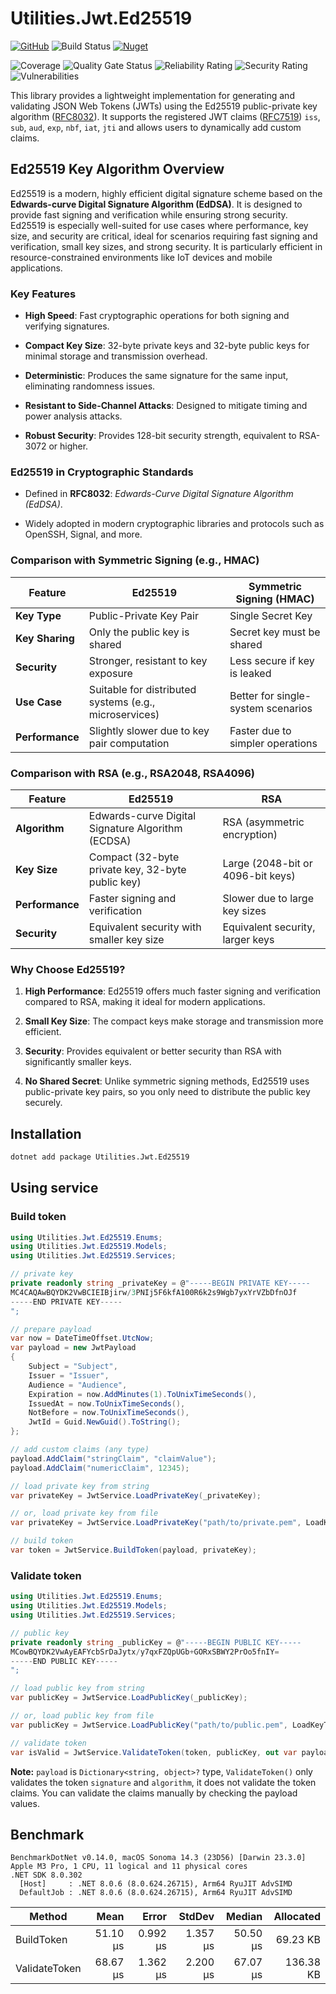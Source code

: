 # Utilities.Jwt.Ed25519

[![GitHub](https://img.shields.io/github/license/ed555009/utilities-jwt-ed25519)](LICENSE)
![Build Status](https://dev.azure.com/edwang/github/_apis/build/status/utilities-jwt-ed25519?branchName=main)
[![Nuget](https://img.shields.io/nuget/v/Utilities.Jwt.Ed25519)](https://www.nuget.org/packages/Utilities.Jwt.Ed25519)

![Coverage](https://sonarcloud.io/api/project_badges/measure?project=utilities-jwt-ed25519&metric=coverage)
![Quality Gate Status](https://sonarcloud.io/api/project_badges/measure?project=utilities-jwt-ed25519&metric=alert_status)
![Reliability Rating](https://sonarcloud.io/api/project_badges/measure?project=utilities-jwt-ed25519&metric=reliability_rating)
![Security Rating](https://sonarcloud.io/api/project_badges/measure?project=utilities-jwt-ed25519&metric=security_rating)
![Vulnerabilities](https://sonarcloud.io/api/project_badges/measure?project=utilities-jwt-ed25519&metric=vulnerabilities)

This library provides a lightweight implementation for generating and validating JSON Web Tokens (JWTs) using the Ed25519 public-private key algorithm ([RFC8032](https://datatracker.ietf.org/doc/html/rfc8032)). It supports the registered JWT claims ([RFC7519](https://datatracker.ietf.org/doc/html/rfc7519)) `iss`, `sub`, `aud`, `exp`, `nbf`, `iat`, `jti` and allows users to dynamically add custom claims.


## Ed25519 Key Algorithm Overview
Ed25519 is a modern, highly efficient digital signature scheme based on the **Edwards-curve Digital Signature Algorithm (EdDSA)**. It is designed to provide fast signing and verification while ensuring strong security. Ed25519 is especially well-suited for use cases where performance, key size, and security are critical, ideal for scenarios requiring fast signing and verification, small key sizes, and strong security. It is particularly efficient in resource-constrained environments like IoT devices and mobile applications.

### Key Features

- **High Speed**: Fast cryptographic operations for both signing and verifying signatures.

- **Compact Key Size**: 32-byte private keys and 32-byte public keys for minimal storage and transmission overhead.

- **Deterministic**: Produces the same signature for the same input, eliminating randomness issues.

- **Resistant to Side-Channel Attacks**: Designed to mitigate timing and power analysis attacks.

- **Robust Security**: Provides 128-bit security strength, equivalent to RSA-3072 or higher.

### Ed25519 in Cryptographic Standards
- Defined in **RFC8032**: *Edwards-Curve Digital Signature Algorithm (EdDSA)*.

- Widely adopted in modern cryptographic libraries and protocols such as OpenSSH, Signal, and more.

### Comparison with Symmetric Signing (e.g., HMAC)

| Feature               | Ed25519                          | Symmetric Signing (HMAC)       |
|-----------------------|----------------------------------|---------------------------------|
| **Key Type**          | Public-Private Key Pair         | Single Secret Key              |
| **Key Sharing**       | Only the public key is shared   | Secret key must be shared      |
| **Security**          | Stronger, resistant to key exposure | Less secure if key is leaked  |
| **Use Case**          | Suitable for distributed systems (e.g., microservices) | Better for single-system scenarios |
| **Performance**       | Slightly slower due to key pair computation | Faster due to simpler operations |

### Comparison with RSA (e.g., RSA2048, RSA4096)

| Feature               | Ed25519                          | RSA                            |
|-----------------------|----------------------------------|---------------------------------|
| **Algorithm**         | Edwards-curve Digital Signature Algorithm (ECDSA) | RSA (asymmetric encryption)    |
| **Key Size**          | Compact (32-byte private key, 32-byte public key) | Large (2048-bit or 4096-bit keys) |
| **Performance**       | Faster signing and verification | Slower due to large key sizes  |
| **Security**          | Equivalent security with smaller key size | Equivalent security, larger keys |

### Why Choose Ed25519?
1. **High Performance**: Ed25519 offers much faster signing and verification compared to RSA, making it ideal for modern applications.

2. **Small Key Size**: The compact keys make storage and transmission more efficient.

3. **Security**: Provides equivalent or better security than RSA with significantly smaller keys.

4. **No Shared Secret**: Unlike symmetric signing methods, Ed25519 uses public-private key pairs, so you only need to distribute the public key securely.



## Installation

```bash
dotnet add package Utilities.Jwt.Ed25519
```
## Using service

### Build token

```csharp
using Utilities.Jwt.Ed25519.Enums;
using Utilities.Jwt.Ed25519.Models;
using Utilities.Jwt.Ed25519.Services;

// private key
private readonly string _privateKey = @"-----BEGIN PRIVATE KEY-----
MC4CAQAwBQYDK2VwBCIEIBjirw/3PNIj5F6kfA100R6k2s9Wgb7yxYrVZbDfnOJf
-----END PRIVATE KEY-----
";

// prepare payload
var now = DateTimeOffset.UtcNow;
var payload = new JwtPayload
{
	Subject = "Subject",
	Issuer = "Issuer",
	Audience = "Audience",
	Expiration = now.AddMinutes(1).ToUnixTimeSeconds(),
	IssuedAt = now.ToUnixTimeSeconds(),
	NotBefore = now.ToUnixTimeSeconds(),
	JwtId = Guid.NewGuid().ToString();
};

// add custom claims (any type)
payload.AddClaim("stringClaim", "claimValue");
payload.AddClaim("numericClaim", 12345);

// load private key from string
var privateKey = JwtService.LoadPrivateKey(_privateKey);

// or, load private key from file
var privateKey = JwtService.LoadPrivateKey("path/to/private.pem", LoadKeyType.File);

// build token
var token = JwtService.BuildToken(payload, privateKey);
```

### Validate token

```csharp
using Utilities.Jwt.Ed25519.Enums;
using Utilities.Jwt.Ed25519.Models;
using Utilities.Jwt.Ed25519.Services;

// public key
private readonly string _publicKey = @"-----BEGIN PUBLIC KEY-----
MCowBQYDK2VwAyEAFYcbSrDaJytx/y7qxFZQpUGb+GORxSBWY2PrOo5fnIY=
-----END PUBLIC KEY-----
";

// load public key from string
var publicKey = JwtService.LoadPublicKey(_publicKey);

// or, load public key from file
var publicKey = JwtService.LoadPublicKey("path/to/public.pem", LoadKeyType.File);

// validate token
var isValid = JwtService.ValidateToken(token, publicKey, out var payload);
```

**Note:** `payload` is `Dictionary<string, object>?` type, `ValidateToken()` only validates the token `signature` and `algorithm`, it does not validate the token claims. You can validate the claims manually by checking the payload values.

## Benchmark

```
BenchmarkDotNet v0.14.0, macOS Sonoma 14.3 (23D56) [Darwin 23.3.0]
Apple M3 Pro, 1 CPU, 11 logical and 11 physical cores
.NET SDK 8.0.302
  [Host]     : .NET 8.0.6 (8.0.624.26715), Arm64 RyuJIT AdvSIMD
  DefaultJob : .NET 8.0.6 (8.0.624.26715), Arm64 RyuJIT AdvSIMD
```

| Method        | Mean     | Error    | StdDev   | Median   | Allocated |
|-------------- |---------:|---------:|---------:|---------:|----------:|
| BuildToken    | 51.10 μs | 0.992 μs | 1.357 μs | 50.50 μs |  69.23 KB |
| ValidateToken | 68.67 μs | 1.362 μs | 2.200 μs | 67.07 μs | 136.38 KB |
